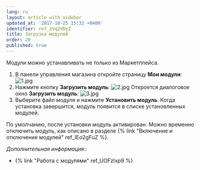 ```yaml
---
lang: ru
layout: article_with_sidebar
updated_at: '2017-10-25 15:32 +0400'
identifier: ref_zVq2VDyZ
title: Загрузка модулей
order: 20
published: true
---
```

Модули можно устанавливать не только из Маркетплейса. 

1.  В панели управления магазина откройте страницу **Мои модули**:
    ![1.jpg]({{site.baseurl}}/attachments/ref_zVq2VDyZ/1.jpg)
2.  Нажмите кнопку **Загрузить модуль**:
    ![2.jpg]({{site.baseurl}}/attachments/ref_zVq2VDyZ/2.jpg)
    Откроется диалоговое окно **Загрузить модуль**:
    ![3.jpg]({{site.baseurl}}/attachments/ref_zVq2VDyZ/3.jpg)
3.  Выберите файл модуля и нажмите **Установить модуль**. Когда установка завершится, модуль появится в списке установленных модулей. 

По умолчанию, после установки модуль активирован. Можно временно отключить модуль, как описано в разделе {% link "Включение и отключение модулей" ref_IEo2gFuZ %}. 

_Дополнительная информация::_

*   {% link "Работа с модулями" ref_UOFzIxp9 %}
